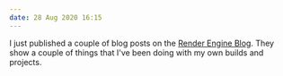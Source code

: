 ```yaml
---
date: 28 Aug 2020 16:15
---
```


I just published a couple of blog posts on the [Render Engine Blog](https://render-engine.readthedocs.org/blog/blog). They show a couple of things that I've been doing with my own builds and projects.
